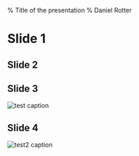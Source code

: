 % Title of the presentation
% Daniel Rotter

# Slide 1

## Slide 2

## Slide 3

![test caption](diagrams/test.dot.svg)

## Slide 4

![test2 caption](diagrams/test2.dot.svg)
